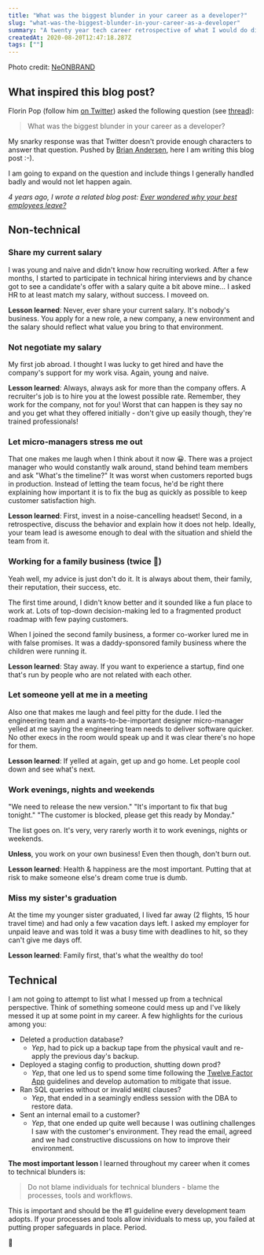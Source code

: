 ```yaml
---
title: "What was the biggest blunder in your career as a developer?"
slug: "what-was-the-biggest-blunder-in-your-career-as-a-developer"
summary: "A twenty year tech career retrospective of what I would do differently and why."
createdAt: 2020-08-20T12:47:18.287Z
tags: [""]
---
```


<script>
  const assetsBasePath = `/blog/${slug}`;
</script>

Photo credit: [NeONBRAND](https://unsplash.com/@neonbrand?utm_source=unsplash&amp;utm_medium=referral&amp;utm_content=creditCopyText)

## What inspired this blog post?

Florin Pop (follow him [on Twitter](https://twitter.com/florinpop1705)) asked the following question (see [thread](https://twitter.com/florinpop1705/status/1296392762347094018)):

> What was the biggest blunder in your career as a developer?

My snarky response was that Twitter doesn't provide enough characters to answer that question. Pushed by [Brian Andersen](https://twitter.com/Brianmanden), here I am writing this blog post :-).

I am going to expand on the question and include things I generally handled badly and would not let happen again.

*4 years ago, I wrote a related blog post: [Ever wondered why your best employees leave?](https://www.mikenikles.com/blog/ever-wondered-why-your-best-employees-leave)*

## Non-technical

### Share my current salary

I was young and naive and didn't know how recruiting worked. After a few months, I started to participate in technical hiring interviews and by chance got to see a candidate's offer with a salary quite a bit above mine... I asked HR to at least match my salary, without success. I moveed on.

**Lesson learned**: Never, ever share your current salary. It's nobody's business. You apply for a new role, a new company, a new environment and the salary should reflect what value you bring to that environment.

### Not negotiate my salary

My first job abroad. I thought I was lucky to get hired and have the company's support for my work visa. Again, young and naive.

**Lesson learned**: Always, always ask for more than the company offers. A recruiter's job is to hire you at the lowest possible rate. Remember, they work for the company, not for you! Worst that can happen is they say no and you get what they offered initially - don't give up easily though, they're trained professionals!

### Let micro-managers stress me out

That one makes me laugh when I think about it now 😀. There was a project manager who would constantly walk around, stand behind team members and ask "What's the timeline?" It was worst when customers reported bugs in production. Instead of letting the team focus, he'd be right there explaining how important it is to fix the bug as quickly as possible to keep customer satisfaction high.

**Lesson learned**: First, invest in a noise-cancelling headset! Second, in a retrospective, discuss the behavior and explain how it does not help. Ideally, your team lead is awesome enough to deal with the situation and shield the team from it.

### Working for a family business (twice 🤦)

Yeah well, my advice is just don't do it. It is always about them, their family, their reputation, their success, etc.

The first time around, I didn't know better and it sounded like a fun place to work at. Lots of top-down decision-making led to a fragmented product roadmap with few paying customers.

When I joined the second family business, a former co-worker lured me in with false promises. It was a daddy-sponsored family business where the children were running it.

**Lesson learned**: Stay away. If you want to experience a startup, find one that's run by people who are not related with each other.

### Let someone yell at me in a meeting

Also one that makes me laugh and feel pitty for the dude. I led the engineering team and a wants-to-be-important designer micro-manager yelled at me saying the engineering team needs to deliver software quicker. No other execs in the room would speak up and it was clear there's no hope for them.

**Lesson learned**: If yelled at again, get up and go home. Let people cool down and see what's next.

### Work evenings, nights and weekends

"We need to release the new version."
"It's important to fix that bug tonight."
"The customer is blocked, please get this ready by Monday."

The list goes on. It's very, very rarerly worth it to work evenings, nights or weekends.

**Unless**, you work on your own business! Even then though, don't burn out.

**Lesson learned**: Health & happiness are the most important. Putting that at risk to make someone else's dream come true is dumb.

### Miss my sister's graduation

At the time my younger sister graduated, I lived far away (2 flights, 15 hour travel time) and had only a few vacation days left. I asked my employer for unpaid leave and was told it was a busy time with deadlines to hit, so they can't give me days off.

**Lesson learned**: Family first, that's what the wealthy do too!

## Technical

I am not going to attempt to list what I messed up from a technical perspective. Think of something someone could mess up and I've likely messed it up at some point in my career. A few highlights for the curious among you:
* Deleted a production database?
    * *Yep*, had to pick up a backup tape from the physical vault and re-apply the previous day's backup.
* Deployed a staging config to production, shutting down prod?
    * *Yep*, that one led us to spend some time following the [Twelve Factor App](https://12factor.net/) guidelines and develop automation to mitigate that issue.
* Ran SQL queries without or invalid `WHERE` clauses?
    * *Yep*, that ended in a seamingly endless session with the DBA to restore data.
* Sent an internal email to a customer?
    * *Yep*, that one ended up quite well because I was outlining challenges I saw with the customer's environment. They read the email, agreed and we had constructive discussions on how to improve their environment.

**The most important lesson** I learned throughout my career when it comes to technical blunders is:

> Do not blame individuals for technical blunders - blame the processes, tools and workflows.

This is important and should be the #1 guideline every development team adopts. If your processes and tools allow inividuals to mess up, you failed at putting proper safeguards in place. Period.

👋
